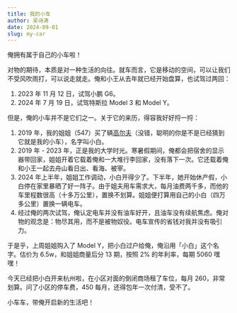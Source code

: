 ```yaml
---
title: 我的小车 
author: 吴诗涛
date: 2024-09-01
slug: my-car
---
```


俺拥有属于自己的小车啦！

对物的期待，本质是对一种生活的向往。就车而言，它是移动的空间，可以让我们不受风吹雨打，可以说走就走。俺和小王从去年就已经开始盘算，也试驾过两回：

1. 2023 年 11 月 12 日，试驾小鹏 G6。
1. 2024 年 7 月 19 日，试驾特斯拉 Model 3 和 Model Y。

但是，俺的小车并不是它们之一。关于它的来历，得容我好好捋一捋：

1. 2019 年，我的姐姐（547）买了辆[高尔夫](https://www.autohome.com.cn/spec/39406/)（没错，聪明的你是不是已经猜到它就是我的小车），名字叫小白。
1. 2019 年 - 2023 年，正是我的大学时光。寒暑假期间，俺都会把宿舍的显示器带回家，姐姐开着它载着俺和一大堆行李回家，没有落下一次。它还载着俺和小王一起去舟山看日出、看海、被宰。
1. 2024 年上半年，姐姐工作调动，小白开得少了。下半年，她开始休产假，小白停在家里暴晒了好一阵子。由于姐夫用车需求大，每月油费两千多，而他的车里程数很高（十多万公里），置换不划算。姐姐便打算用自己的小白（四万多公里）置换一辆电车。
1. 经过俺的两次试驾，俺认定电车并没有油车好开，且油车没有续航焦虑。俺对物的观念是：物尽其用，而不是被物奴役。电车宣传的省钱对我并没有吸引力。

于是乎，上周姐姐购入了 Model Y，把小白过户给俺，俺沿用「小白」这个名字。估价为 6.5w，和姐姐商量后分 13 期，按照 2% 的年利率，每期 5060 嘿嘿！

今天已经把小白开来杭州啦，在小区对面的倒闭商场租了车位，每月 260，非常划算。问了小区的停车费，450 每月，还得包年一次付清，受不了。

小车车，带俺开启新的生活吧！

